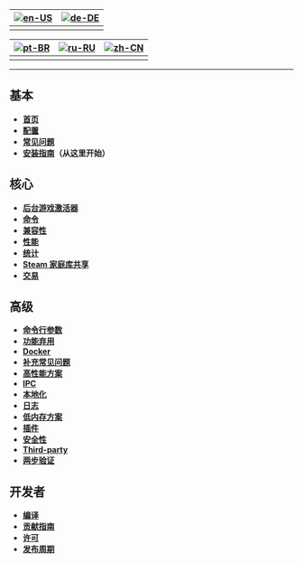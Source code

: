 | [![en-US](https://raw.githubusercontent.com/hjnilsson/country-flags/master/png100px/us.png)](https://github.com/JustArchiNET/ArchiSteamFarm/wiki/Home) | [![de-DE](https://raw.githubusercontent.com/hjnilsson/country-flags/master/png100px/de.png)](https://github.com/JustArchiNET/ArchiSteamFarm/wiki/Home-de-DE) |
| ------------------------------------------------------------------------------------------------------------------------------------------------------ | ------------------------------------------------------------------------------------------------------------------------------------------------------------ |
|                                                                                                                                                        |                                                                                                                                                              |

| [![pt-BR](https://raw.githubusercontent.com/hjnilsson/country-flags/master/png100px/br.png)](https://github.com/JustArchiNET/ArchiSteamFarm/wiki/Home-pt-BR) | [![ru-RU](https://raw.githubusercontent.com/hjnilsson/country-flags/master/png100px/ru.png)](https://github.com/JustArchiNET/ArchiSteamFarm/wiki/Home-ru-RU) | [![zh-CN](https://raw.githubusercontent.com/hjnilsson/country-flags/master/png100px/cn.png)](https://github.com/JustArchiNET/ArchiSteamFarm/wiki/Home-zh-CN) |
| ------------------------------------------------------------------------------------------------------------------------------------------------------------ | ------------------------------------------------------------------------------------------------------------------------------------------------------------ | ------------------------------------------------------------------------------------------------------------------------------------------------------------ |
|                                                                                                                                                              |                                                                                                                                                              |                                                                                                                                                              |

* * *

## 基本

* **[首页](https://github.com/JustArchiNET/ArchiSteamFarm/wiki/Home-zh-CN)**
* **[配置](https://github.com/JustArchiNET/ArchiSteamFarm/wiki/Configuration-zh-CN)**
* **[常见问题](https://github.com/JustArchiNET/ArchiSteamFarm/wiki/FAQ-zh-CN)**
* **[安装指南](https://github.com/JustArchiNET/ArchiSteamFarm/wiki/Setting-up-zh-CN)**&#8203;**（从这里开始）**

## 核心

* **[后台游戏激活器](https://github.com/JustArchiNET/ArchiSteamFarm/wiki/Background-games-redeemer-zh-CN)**
* **[命令](https://github.com/JustArchiNET/ArchiSteamFarm/wiki/Commands-zh-CN)**
* **[兼容性](https://github.com/JustArchiNET/ArchiSteamFarm/wiki/Compatibility-zh-CN)**
* **[性能](https://github.com/JustArchiNET/ArchiSteamFarm/wiki/Performance-zh-CN)**
* **[统计](https://github.com/JustArchiNET/ArchiSteamFarm/wiki/Statistics-zh-CN)**
* **[Steam 家庭库共享](https://github.com/JustArchiNET/ArchiSteamFarm/wiki/Steam-Family-Sharing-zh-CN)**
* **[交易](https://github.com/JustArchiNET/ArchiSteamFarm/wiki/Trading-zh-CN)**

## 高级

* **[命令行参数](https://github.com/JustArchiNET/ArchiSteamFarm/wiki/Command-line-arguments-zh-CN)**
* **[功能弃用](https://github.com/JustArchiNET/ArchiSteamFarm/wiki/Deprecation-zh-CN)**
* **[Docker](https://github.com/JustArchiNET/ArchiSteamFarm/wiki/Docker-zh-CN)**
* **[补充常见问题](https://github.com/JustArchiNET/ArchiSteamFarm/wiki/Extended-FAQ-zh-CN)**
* **[高性能方案](https://github.com/JustArchiNET/ArchiSteamFarm/wiki/High-performance-setup-zh-CN)**
* **[IPC](https://github.com/JustArchiNET/ArchiSteamFarm/wiki/IPC-zh-CN)**
* **[本地化](https://github.com/JustArchiNET/ArchiSteamFarm/wiki/Localization-zh-CN)**
* **[日志](https://github.com/JustArchiNET/ArchiSteamFarm/wiki/Logging-zh-CN)**
* **[低内存方案](https://github.com/JustArchiNET/ArchiSteamFarm/wiki/Low-memory-setup-zh-CN)**
* **[插件](https://github.com/JustArchiNET/ArchiSteamFarm/wiki/Plugins-zh-CN)**
* **[安全性](https://github.com/JustArchiNET/ArchiSteamFarm/wiki/Security-zh-CN)**
* **[Third-party](https://github.com/JustArchiNET/ArchiSteamFarm/wiki/Third-party)**
* **[两步验证](https://github.com/JustArchiNET/ArchiSteamFarm/wiki/Two-factor-authentication-zh-CN)**

## 开发者

* **[编译](https://github.com/JustArchiNET/ArchiSteamFarm/wiki/Compilation-zh-CN)**
* **[贡献指南](https://github.com/JustArchiNET/ArchiSteamFarm/blob/master/.github/CONTRIBUTING.md)**
* **[许可](https://github.com/JustArchiNET/ArchiSteamFarm/wiki/License-zh-CN)**
* **[发布周期](https://github.com/JustArchiNET/ArchiSteamFarm/wiki/Release-cycle-zh-CN)**